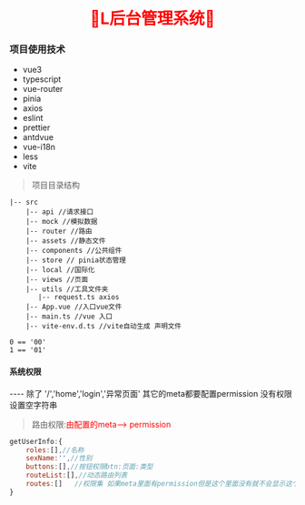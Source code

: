 # <div style="color:red;text-align:center">:loudspeaker:L后台管理系统:wrench:</div>

### 项目使用技术
- vue3
- typescript
- vue-router
- pinia
- axios
- eslint
- prettier
- antdvue
- vue-i18n
- less
- vite


> 项目目录结构
```
|-- src
    |-- api //请求接口
    |-- mock //模拟数据
    |-- router //路由
    |-- assets //静态文件
    |-- components //公共组件
    |-- store // pinia状态管理
    |-- local //国际化
    |-- views //页面
    |-- utils //工具文件夹
       |-- request.ts axios
    |-- App.vue //入口vue文件
    |-- main.ts //vue 入口
    |-- vite-env.d.ts //vite自动生成 声明文件
```



```教训
0 == '00'
1 == '01'

```


#### 系统权限
---- 除了 '/','home','login','异常页面' 其它的meta都要配置permission 没有权限设置空字符串
> 路由权限:<span style="color:red;">由配置的meta--> permission</span>
``` javascript
getUserInfo:{
    roles:[],//名称
    sexName:'',//性别
    buttons:[],//按钮权限btn:页面:类型
    routeList:[],//动态路由列表
    routes:[]   //权限集 如果meta里面有permission但是这个里面没有就不会显示这个路由
}
```